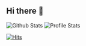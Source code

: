## Hi there 👋

![Github Stats](https://github-readme-stats.vercel.app/api?username=mikegrunwald&layout=compact&show_icons=true&theme=react&hide_title=true&hide=stars)
![Profile Stats](https://github-readme-stats.vercel.app/api/top-langs/?username=mikegrunwald&layout=compact&theme=react)

[![Hits](https://hits.sh/github.com/mikegrunwald.svg?style=for-the-badge&label=Total%20Visits&color=33C5F3)](https://hits.sh/github.com/mikegrunwald/)

<!--
**mikegrunwald/mikegrunwald** is a ✨ _special_ ✨ repository because its `README.md` (this file) appears on your GitHub profile.

Here are some ideas to get you started:

- 🔭 I’m currently working on ...
- 🌱 I’m currently learning ...
- 👯 I’m looking to collaborate on ...
- 🤔 I’m looking for help with ...
- 💬 Ask me about ...
- 📫 How to reach me: ...
- 😄 Pronouns: ...
- ⚡ Fun fact: ...
-->
